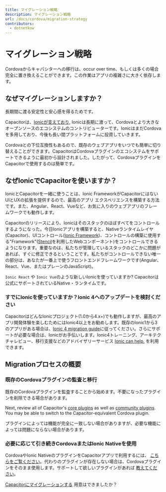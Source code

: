 ```yaml
---
title: マイグレーション戦略
description: マイグレーション戦略
url: /docs/cordova/migration-strategy
contributors:
  - dotnetkow
---
```


# マイグレーション戦略

<p class="intro">Cordovaからキャパシターへの移行は、occur over time、もしくは多くの場合完全に置き換えることができます。この作業はアプリの複雑さに大きく依存します。</p>

## なぜマイグレーションしますか？

長期間に渡る安定性と安心感を得るためです。

Capacitorは、[Ionicが支えており](https://ionicframework.com/), Ionicは長期に渡って、Cordovaとより大きなオープンソースのエコシステムのコントリビューターです。IonicはまだCordovaを多用しており、今後も長い間プラットフォームに投資していきます。

Cordovaとの下位互換性もあるので、既存のウェブアプリをいつでも簡単に切り替えることができます。CapacitorはCordovaプラグインのエコシステムをサポートできるように最初から設計されました。したがって、CordovaプラグインをCapacitorで使用するのは簡単です。

## なぜIonicでCapacitorを使いますか？

IonicとCapacitorを一緒に使うことは、Ionic FrameworkがCapacitorにはないUIとUXの拡張を提供するので、最高のアプリ エクスペリエンスを構築する方法です。また、Angular、React、Vueなど、お気に入りのウェブアプリのフレームワークでも動作します。

Capacitorのリリースにより、Ionicはそのスタックのほぼすべてをコントロールするようになった。今日Ionicアプリを構築すると、Nativeランタイムレイヤ(Capacitor)、UIコントロール([Ionic Framework](https://ionicframework.com))、コントロールの構築に使用する"Framework"([Stencil](https://stenciljs.com/)を利用したWebコンポーネント)をコントロールできるようになります。重要なのは、私たちが管理しているスタックのどこかに問題があれば、すぐに修正できるということです。私たちがコントロールできない唯一の部分は、あなたが一番上で使うフロントエンドフレームワークです(Angular、React、Vue、またはプレーンのJavaScript)。

`Ionic React` や `Ionic Vue`のような新しいIonicを使っていますか? Capacitorは公式にサポートされているNative・ランタイムです。

### すでにIonicを使っていますか？Ionic 4へのアップデートを検討ください

CapacitorはどんなIonicプロジェクト(1.0から4.x+)でも動作しますが、最高のアプリ開発体験を楽しむためにはIonic4以上をお勧めします。既存のIonic1から3のアプリがある場合は、[Ionic 4 migration guide](https://ionicframework.jp/docs/building/migration)に従ってください。さらにサポートが必要な場合は、Ionicがお手伝いします。Ionic4トレーニング、アーキテクチャレビュー、移行支援などのアドバイザリーサービス [Ionic can help.](https://ionicframework.com/enterprise-edition) を利用できます。

## Migrationプロセスの概要

### 既存のCordovaプラグインの監査と移行

既存のCordovaプラグインを監査することから始めます。不要になったプラグインを削除できる場合があります。

Next, review all of Capacitor's [core plugins](/docs/apis) as well as [community plugins](/docs/community). You may be able to switch to the Capacitor-equivalent Cordova plugin.

プラグインによっては機能が完全に一致しない場合がありますが、必要な機能によっては問題にならない場合があります。

### 必要に応じて引き続きCordovaまたはIonic Nativeを使用

CordovaやIonic NativeのプラグインをCapacitorアプリで利用するには、 [こちらをご覧ください](/docs/cordova/using-cordova-plugins)。代わりのプラグインが存在しない場合は、Cordovaプラグインをそのまま使用します。サポートして欲しいプラグインがあれば [教えてください](https://github.com/ionic-team/capacitor/issues/new)。

[Capacitorにマイグレーションする](/docs/cordova/migrating-from-cordova-to-capacitor) 用意はできましたか？
